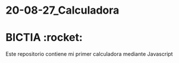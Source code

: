 # 20-08-27_Calculadora

<h1>BICTIA :rocket: </h1>

Este repositorio contiene mi primer calculadora mediante Javascript
